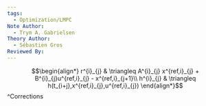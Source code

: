 ```yaml
---
tags:
  - Optimization/LMPC
Note Author:
  - Trym A. Gabrielsen
Theory Author:
  - Sébastien Gros
Reviewed By:
---
```


$$\begin{align*}
r^{i}_{j} & \triangleq A^{i}_{j} x^{ref,i}_{j} + B^{i}_{j}u^{ref,i}_{j} - x^{ref,i}_{j+1}\\
h^{i}_{j} & \triangleq h(t_{i+j},x^{ref,i}_{j},u^{ref,i}_{j})
\end{align*}$$
^Corrections
